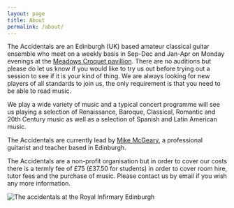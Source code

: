 ```yaml
---
layout: page
title: About
permalink: /about/
---
```


The Accidentals are an Edinburgh (UK) based amateur classical guitar ensemble who 
meet on a weekly basis in Sep-Dec and Jan-Apr on Monday evenings at the 
[Meadows Croquet pavillion](https://meadowscroquet.org.uk/club/find.php). 
There are no auditions but please do let us know if you would like to try us out
before trying out a session to see if it is your kind of thing. We are always 
looking for new players of all standards to join us, the only requirement is that 
you need to be able to read music.

We play a wide variety of music and a typical concert programme will see us playing 
a selection of Renaissance, Baroque, Classical, Romantic and 20th Century music as 
well as a selection of Spanish and Latin American music.

The Accidentals are currently lead by 
[Mike McGeary](https://www.rcs.ac.uk/staff/michael-mcgeary/), 
a professional guitarist and teacher based in Edinburgh.

The Accidentals are a non-profit organisation but in order to cover our costs there 
is a termly fee of £75 (£37.50 for students) in order to cover room hire, tutor 
fees and the purchase of music. Please contact us by email if you wish any more 
information.

![The accidentals at the Royal Infirmary Edinburgh](/images/assets/accidentals_rie.png)
